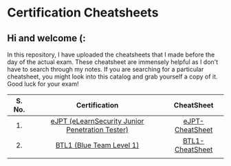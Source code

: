 # Certification Cheatsheets

## Hi and welcome (:

In this repository, I have uploaded the cheatsheets that I made before the day of the actual exam. These cheatsheet are immensely helpful as I don't have to search through my notes. If you are searching for a particular cheatsheet, you might look into this catalog and grab yourself a copy of it. Good luck for your exam!

|S. No.|Certification|CheatSheet|
|:---:|:---:|:---:|
|1.|[eJPT (eLearnSecurity Junior Penetration Tester)](https://elearnsecurity.com/product/ejpt-certification/)|[eJPT-CheatSheet](https://github.com/Hellfire0x01/cert-cheatsheets/blob/main/eJPT%20CheatSheet.md)|
|2.|[BTL1 (Blue Team Level 1)](https://securityblue.team/why-btl1/)|[BTL1-CheatSheet]()|
||||
